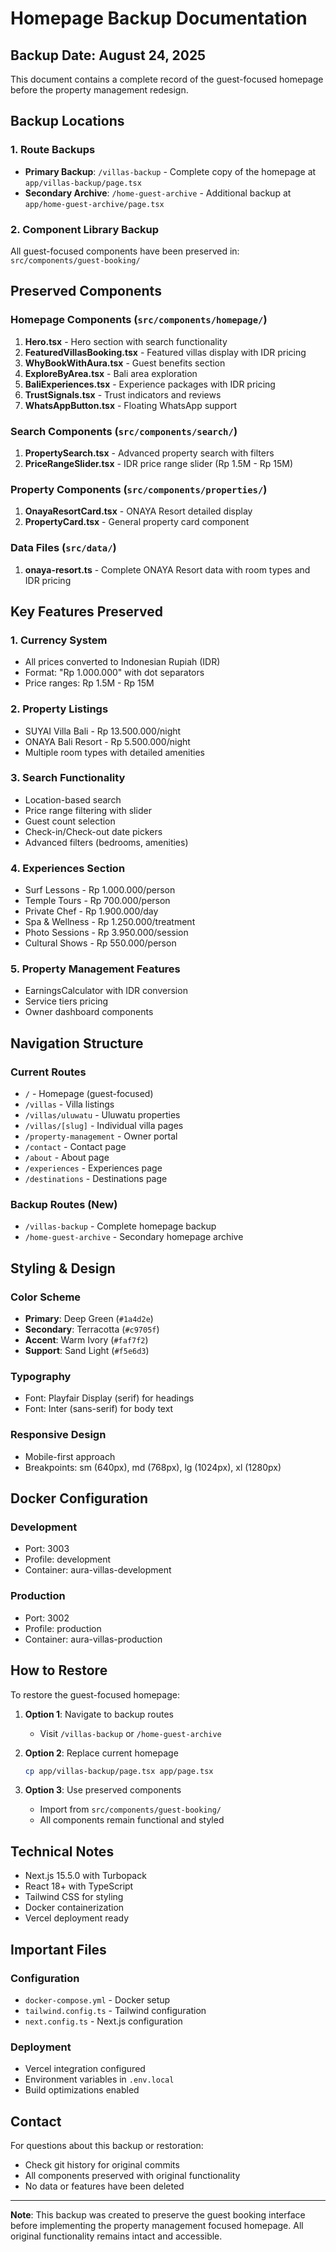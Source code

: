 # Homepage Backup Documentation

## Backup Date: August 24, 2025

This document contains a complete record of the guest-focused homepage before the property management redesign.

## Backup Locations

### 1. Route Backups
- **Primary Backup**: `/villas-backup` - Complete copy of the homepage at `app/villas-backup/page.tsx`
- **Secondary Archive**: `/home-guest-archive` - Additional backup at `app/home-guest-archive/page.tsx`

### 2. Component Library Backup
All guest-focused components have been preserved in: `src/components/guest-booking/`

## Preserved Components

### Homepage Components (`src/components/homepage/`)
1. **Hero.tsx** - Hero section with search functionality
2. **FeaturedVillasBooking.tsx** - Featured villas display with IDR pricing
3. **WhyBookWithAura.tsx** - Guest benefits section
4. **ExploreByArea.tsx** - Bali area exploration
5. **BaliExperiences.tsx** - Experience packages with IDR pricing
6. **TrustSignals.tsx** - Trust indicators and reviews
7. **WhatsAppButton.tsx** - Floating WhatsApp support

### Search Components (`src/components/search/`)
1. **PropertySearch.tsx** - Advanced property search with filters
2. **PriceRangeSlider.tsx** - IDR price range slider (Rp 1.5M - Rp 15M)

### Property Components (`src/components/properties/`)
1. **OnayaResortCard.tsx** - ONAYA Resort detailed display
2. **PropertyCard.tsx** - General property card component

### Data Files (`src/data/`)
1. **onaya-resort.ts** - Complete ONAYA Resort data with room types and IDR pricing

## Key Features Preserved

### 1. Currency System
- All prices converted to Indonesian Rupiah (IDR)
- Format: "Rp 1.000.000" with dot separators
- Price ranges: Rp 1.5M - Rp 15M

### 2. Property Listings
- SUYAI Villa Bali - Rp 13.500.000/night
- ONAYA Bali Resort - Rp 5.500.000/night
- Multiple room types with detailed amenities

### 3. Search Functionality
- Location-based search
- Price range filtering with slider
- Guest count selection
- Check-in/Check-out date pickers
- Advanced filters (bedrooms, amenities)

### 4. Experiences Section
- Surf Lessons - Rp 1.000.000/person
- Temple Tours - Rp 700.000/person
- Private Chef - Rp 1.900.000/day
- Spa & Wellness - Rp 1.250.000/treatment
- Photo Sessions - Rp 3.950.000/session
- Cultural Shows - Rp 550.000/person

### 5. Property Management Features
- EarningsCalculator with IDR conversion
- Service tiers pricing
- Owner dashboard components

## Navigation Structure

### Current Routes
- `/` - Homepage (guest-focused)
- `/villas` - Villa listings
- `/villas/uluwatu` - Uluwatu properties
- `/villas/[slug]` - Individual villa pages
- `/property-management` - Owner portal
- `/contact` - Contact page
- `/about` - About page
- `/experiences` - Experiences page
- `/destinations` - Destinations page

### Backup Routes (New)
- `/villas-backup` - Complete homepage backup
- `/home-guest-archive` - Secondary homepage archive

## Styling & Design

### Color Scheme
- **Primary**: Deep Green (`#1a4d2e`)
- **Secondary**: Terracotta (`#c9705f`)
- **Accent**: Warm Ivory (`#faf7f2`)
- **Support**: Sand Light (`#f5e6d3`)

### Typography
- Font: Playfair Display (serif) for headings
- Font: Inter (sans-serif) for body text

### Responsive Design
- Mobile-first approach
- Breakpoints: sm (640px), md (768px), lg (1024px), xl (1280px)

## Docker Configuration

### Development
- Port: 3003
- Profile: development
- Container: aura-villas-development

### Production
- Port: 3002
- Profile: production
- Container: aura-villas-production

## How to Restore

To restore the guest-focused homepage:

1. **Option 1**: Navigate to backup routes
   - Visit `/villas-backup` or `/home-guest-archive`

2. **Option 2**: Replace current homepage
   ```bash
   cp app/villas-backup/page.tsx app/page.tsx
   ```

3. **Option 3**: Use preserved components
   - Import from `src/components/guest-booking/`
   - All components remain functional and styled

## Technical Notes

- Next.js 15.5.0 with Turbopack
- React 18+ with TypeScript
- Tailwind CSS for styling
- Docker containerization
- Vercel deployment ready

## Important Files

### Configuration
- `docker-compose.yml` - Docker setup
- `tailwind.config.ts` - Tailwind configuration
- `next.config.ts` - Next.js configuration

### Deployment
- Vercel integration configured
- Environment variables in `.env.local`
- Build optimizations enabled

## Contact

For questions about this backup or restoration:
- Check git history for original commits
- All components preserved with original functionality
- No data or features have been deleted

---

**Note**: This backup was created to preserve the guest booking interface before implementing the property management focused homepage. All original functionality remains intact and accessible.